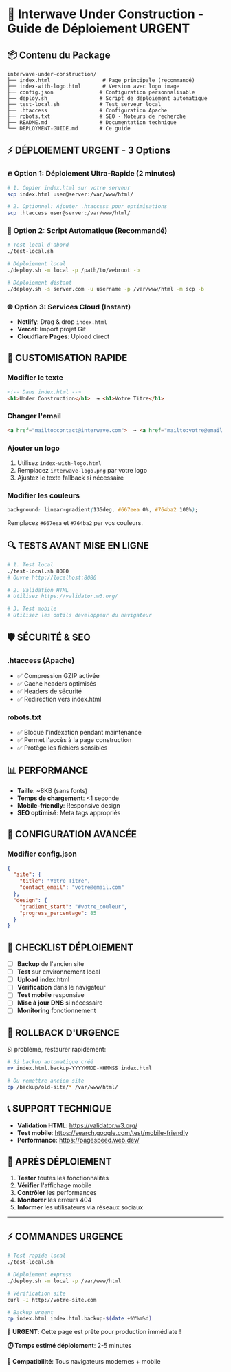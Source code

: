 # 🚀 Interwave Under Construction - Guide de Déploiement URGENT

## 📦 Contenu du Package

```
interwave-under-construction/
├── index.html                 # Page principale (recommandé)
├── index-with-logo.html       # Version avec logo image
├── config.json               # Configuration personnalisable
├── deploy.sh                 # Script de déploiement automatique
├── test-local.sh             # Test serveur local
├── .htaccess                 # Configuration Apache
├── robots.txt                # SEO - Moteurs de recherche
├── README.md                 # Documentation technique
└── DEPLOYMENT-GUIDE.md       # Ce guide
```

## ⚡ DÉPLOIEMENT URGENT - 3 Options

### 🔥 Option 1: Déploiement Ultra-Rapide (2 minutes)

```bash
# 1. Copier index.html sur votre serveur
scp index.html user@server:/var/www/html/

# 2. Optionnel: Ajouter .htaccess pour optimisations
scp .htaccess user@server:/var/www/html/
```

### 🔧 Option 2: Script Automatique (Recommandé)

```bash
# Test local d'abord
./test-local.sh

# Déploiement local
./deploy.sh -m local -p /path/to/webroot -b

# Déploiement distant
./deploy.sh -s server.com -u username -p /var/www/html -m scp -b
```

### 🌐 Option 3: Services Cloud (Instant)

- **Netlify**: Drag & drop `index.html`
- **Vercel**: Import projet Git
- **Cloudflare Pages**: Upload direct

## 🎨 CUSTOMISATION RAPIDE

### Modifier le texte
```html
<!-- Dans index.html -->
<h1>Under Construction</h1>  → <h1>Votre Titre</h1>
```

### Changer l'email
```html
<a href="mailto:contact@interwave.com">  → <a href="mailto:votre@email.com">
```

### Ajouter un logo
1. Utilisez `index-with-logo.html`
2. Remplacez `interwave-logo.png` par votre logo
3. Ajustez le texte fallback si nécessaire

### Modifier les couleurs
```css
background: linear-gradient(135deg, #667eea 0%, #764ba2 100%);
```
Remplacez `#667eea` et `#764ba2` par vos couleurs.

## 🔍 TESTS AVANT MISE EN LIGNE

```bash
# 1. Test local
./test-local.sh 8080
# Ouvre http://localhost:8080

# 2. Validation HTML
# Utilisez https://validator.w3.org/

# 3. Test mobile
# Utilisez les outils développeur du navigateur
```

## 🛡️ SÉCURITÉ & SEO

### .htaccess (Apache)
- ✅ Compression GZIP activée
- ✅ Cache headers optimisés  
- ✅ Headers de sécurité
- ✅ Redirection vers index.html

### robots.txt
- ✅ Bloque l'indexation pendant maintenance
- ✅ Permet l'accès à la page construction
- ✅ Protège les fichiers sensibles

## 📊 PERFORMANCE

- **Taille**: ~8KB (sans fonts)
- **Temps de chargement**: <1 seconde
- **Mobile-friendly**: Responsive design
- **SEO optimisé**: Meta tags appropriés

## 🔧 CONFIGURATION AVANCÉE

### Modifier config.json
```json
{
  "site": {
    "title": "Votre Titre",
    "contact_email": "votre@email.com"
  },
  "design": {
    "gradient_start": "#votre_couleur",
    "progress_percentage": 85
  }
}
```

## 🚨 CHECKLIST DÉPLOIEMENT

- [ ] **Backup** de l'ancien site
- [ ] **Test** sur environnement local
- [ ] **Upload** index.html 
- [ ] **Vérification** dans le navigateur
- [ ] **Test mobile** responsive
- [ ] **Mise à jour DNS** si nécessaire
- [ ] **Monitoring** fonctionnement

## 💾 ROLLBACK D'URGENCE

Si problème, restaurer rapidement:

```bash
# Si backup automatique créé
mv index.html.backup-YYYYMMDD-HHMMSS index.html

# Ou remettre ancien site
cp /backup/old-site/* /var/www/html/
```

## 📞 SUPPORT TECHNIQUE

- **Validation HTML**: https://validator.w3.org/
- **Test mobile**: https://search.google.com/test/mobile-friendly
- **Performance**: https://pagespeed.web.dev/

## 🎯 APRÈS DÉPLOIEMENT

1. **Tester** toutes les fonctionnalités
2. **Vérifier** l'affichage mobile
3. **Contrôler** les performances
4. **Monitorer** les erreurs 404
5. **Informer** les utilisateurs via réseaux sociaux

---

## ⚡ COMMANDES URGENCE

```bash
# Test rapide local
./test-local.sh

# Déploiement express
./deploy.sh -m local -p /var/www/html

# Vérification site
curl -I http://votre-site.com

# Backup urgent
cp index.html index.html.backup-$(date +%Y%m%d)
```

**🔴 URGENT**: Cette page est prête pour production immédiate !

**⏱️ Temps estimé déploiement**: 2-5 minutes

**🎯 Compatibilité**: Tous navigateurs modernes + mobile